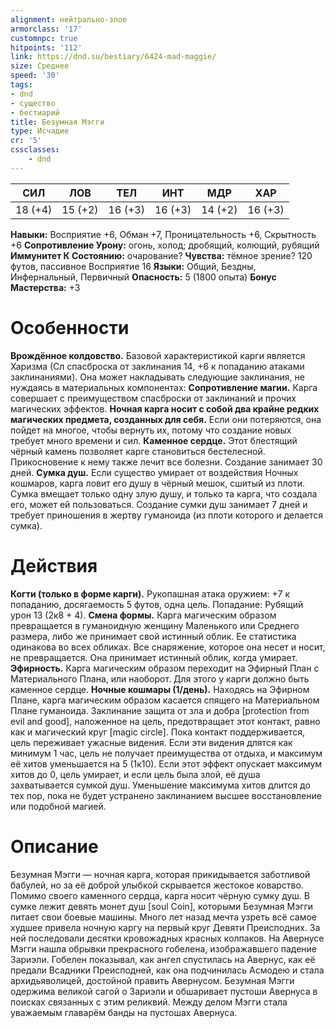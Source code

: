 ```yaml
---
alignment: нейтрально-злое
armorclass: '17'
customnpc: true
hitpoints: '112'
link: https://dnd.su/bestiary/6424-mad-maggie/
size: Среднее
speed: '30'
tags:
- dnd
- существо
- бестиарий
title: Безумная Мэгги
type: Исчадие
cr: '5'
cssclasses:
    - dnd
---
```



| СИЛ | ЛОВ | ТЕЛ | ИНТ | МДР | ХАР |
|---|---|---|---|---|---|
| 18 (+4) | 15 (+2) | 16 (+3) | 16 (+3) | 14 (+2) | 16 (+3) |
**Навыки:** Восприятие +6, Обман +7, Проницательность +6, Скрытность +6
**Сопротивление Урону:** огонь, холод; дробящий, колющий, рубящий
**Иммунитет К Состоянию:** очарование?
**Чувства:** тёмное зрение? 120 футов, пассивное Восприятие 16
**Языки:** Общий, Бездны, Инфернальный, Первичный
**Опасность:** 5 (1800 опыта)
**Бонус Мастерства:** +3


# Особенности
**Врождённое колдовство.** Базовой характеристикой карги является Харизма (Сл спасброска от заклинания 14, +6 к попаданию атаками заклинаниями). Она может накладывать следующие заклинания, не нуждаясь в материальных компонентах:
**Сопротивление магии.** Карга совершает с преимуществом спасброски от заклинаний и прочих магических эффектов.
**Ночная карга носит с собой два крайне редких магических предмета, созданных для себя.** Если они потеряются, она пойдет на многое, чтобы вернуть их, потому что создание новых требует много времени и сил.
**Каменное сердце.** Этот блестящий чёрный камень позволяет карге становиться бестелесной. Прикосновение к нему также лечит все болезни. Создание занимает 30 дней.
**Сумка душ.** Если существо умирает от воздействия Ночных кошмаров, карга ловит его душу в чёрный мешок, сшитый из плоти. Сумка вмещает только одну злую душу, и только та карга, что создала его, может ей пользоваться. Создание сумки душ занимает 7 дней и требует приношения в жертву гуманоида (из плоти которого и делается сумка).


# Действия
**Когти (только в форме карги).** Рукопашная атака оружием: +7 к попаданию, досягаемость 5 футов, одна цель. Попадание: Рубящий урон 13 (2к8 + 4).
**Смена формы.** Карга магическим образом превращается в гуманоидную женщину Маленького или Среднего размера, либо же принимает свой истинный облик. Ее статистика одинакова во всех обликах. Все снаряжение, которое она несет и носит, не превращается. Она принимает истинный облик, когда умирает.
**Эфирность.** Карга магическим образом переходит на Эфирный План с Материального Плана, или наоборот. Для этого у карги должно быть каменное сердце.
**Ночные кошмары (1/день).** Находясь на Эфирном Плане, карга магическим образом касается спящего на Материальном Плане гуманоида. Заклинание защита от зла и добра [protection from evil and good], наложенное на цель, предотвращает этот контакт, равно как и магический круг [magic circle]. Пока контакт поддерживается, цель переживает ужасные видения. Если эти видения длятся как минимум 1 час, цель не получает преимущества от отдыха, и максимум её хитов уменьшается на 5 (1к10). Если этот эффект опускает максимум хитов до 0, цель умирает, и если цель была злой, её душа захватывается сумкой душ. Уменьшение максимума хитов длится до тех пор, пока не будет устранено заклинанием высшее восстановление или подобной магией.


# Описание
Безумная Мэгги — ночная карга, которая прикидывается заботливой бабулей, но за её доброй улыбкой скрывается жестокое коварство. Помимо своего каменного сердца, карга носит чёрную сумку душ. В сумке лежит девять монет душ [soul Coin], которыми Безумная Мэгги питает свои боевые машины. Много лет назад мечта узреть всё самое худшее привела ночную каргу на первый круг Девяти Преисподних. За ней последовали десятки кровожадных красных колпаков. На Авернусе Мэгги нашла обрывки прекрасного гобелена, изображавшего падение Зариэли. Гобелен показывал, как ангел спустилась на Авернус, как её предали Всадники Преисподней, как она подчинилась Асмодею и стала архидьяволицей, достойной править Авернусом. Безумная Мэгги одержима великой сагой о Зариэли и обшаривает пустоши Авернуса в поисках связанных с этим реликвий. Между делом Мэгги стала уважаемым главарём банды на пустошах Авернуса.